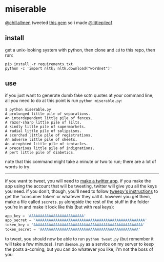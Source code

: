 # miserable

[@chillallmen][cam] tweeted [this gem][gem] so i made [@littlepileof][lpo]

[cam]: https://twitter.com/ChillAllMen
[gem]: https://twitter.com/ChillAllMen/status/652244976680726528
[lpo]: https://twitter.com/littlepileof

## install

get a unix-looking system with python, then clone and `cd` to this repo, then
run:

```
pip install -r requirements.txt
python -c 'import nltk; nltk.download("wordnet")'
```

## use

if you just want to generate dumb fake sotn quotes at your command line, all
you need to do at this point is run `python miserable.py`:

```
$ python miserable.py
A prolonged little pile of separations.
An interdependent little pile of fences.
A razor-sharp little pile of lilts.
A kindly little pile of supermarkets.
A radial little pile of solipsisms.
A scorched little pile of registrations.
An adverse little pile of sheets.
An atrophied little pile of tentacles.
A precarious little pile of indignations.
A pert little pile of diabetics.
```

note that this command might take a minute or two to run; there are a lot of
words to try

----

if you want to tweet, you will need to [make a twitter app][app]. if you make
the app using the account that will be tweeting, twitter will give you all the
keys you need. if you don't, though, you'll need to follow [tweepy's
instructions][auth] to get the 'consumer token' or whatever they call it.
however you get them, make a file called `secrets.py` alongside the rest of the
stuff in the folder you're in and make it look like this (but with real keys):

```python
app_key = 'AAAAAAAAAAAAAAAAAAAAAAAAA'
app_secret = 'AAAAAAAAAAAAAAAAAAAAAAAAAAAAAAAAAAAAAAAAAAAAAAAAAA'
token_key = 'AAAAAAAAAAAAAAAAAAAAAAAAAAAAAAAAAAAAAAAAAAAAAAAAAA'
token_secret = 'AAAAAAAAAAAAAAAAAAAAAAAAAAAAAAAAAAAAAAAAAAAAA'
```

[app]: https://apps.twitter.com/app/new
[auth]: http://docs.tweepy.org/en/latest/auth_tutorial.html

to tweet, you should now be able to run `python tweet.py` (but remember it will
take a few minutes). i run `daemon.py` as a service on my server to keep the
posts a-coming, but you can do whatever you like, i'm not the boss of you
